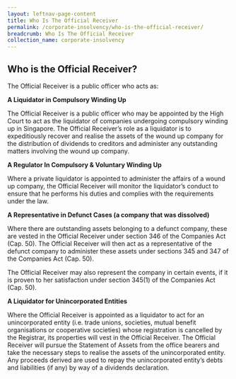 ```yaml
---
layout: leftnav-page-content
title: Who Is The Official Receiver
permalink: /corporate-insolvency/who-is-the-official-receiver/
breadcrumb: Who Is The Official Receiver
collection_name: corporate-insolvency
---
```


Who is the Official Receiver?
---

The Official Receiver is a public officer who acts as:

**A Liquidator in Compulsory Winding Up**

The Official Receiver is a public officer who may be appointed by the High Court to act as the liquidator of companies undergoing compulsory winding up in Singapore. The Official Receiver’s role as a liquidator is to expeditiously recover and realise the assets of the wound up company for the distribution of dividends to creditors and administer any outstanding matters involving the wound up company.

**A Regulator In Compulsory & Voluntary Winding Up**

Where a private liquidator is appointed to administer the affairs of a wound up company, the Official Receiver will monitor the liquidator’s conduct to ensure that he performs his duties and complies with the requirements under the law.

**A Representative in Defunct Cases (a company that was dissolved)**

Where there are outstanding assets belonging to a defunct company, these are vested in the Official Receiver under section 346 of the Companies Act (Cap. 50). The Official Receiver will then act as a representative of the defunct company to administer these assets under sections 345 and 347 of the Companies Act (Cap. 50).

The Official Receiver may also represent the company in certain events, if it is proven to her satisfaction under section 345(1) of the Companies Act (Cap. 50).

**A Liquidator for Unincorporated Entities**

Where the Official Receiver is appointed as a liquidator to act for an unincorporated entity (i.e. trade unions, societies, mutual benefit organisations or cooperative societies) whose registration is cancelled by the Registrar, its properties will vest in the Official Receiver. The Official Receiver will pursue the Statement of Assets from the office bearers and take the necessary steps to realise the assets of the unincorporated entity. Any proceeds derived are used to repay the unincorporated entity’s debts and liabilities (if any) by way of a dividends declaration.
